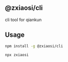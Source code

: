 ## @zxiaosi/cli

cli tool for qiankun

## Usage

```bash
npm install -g @zxiaosi/cli

npx zxiaosi
```
